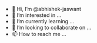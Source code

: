 - 👋 Hi, I’m @abhishek-jaswant
- 👀 I’m interested in ...
- 🌱 I’m currently learning ...
- 💞️ I’m looking to collaborate on ...
- 📫 How to reach me ...

<!---
abhishek-jaswant/abhishek-jaswant is a ✨ special ✨ repository because its `README.md` (this file) appears on your GitHub profile.
You can click the Preview link to take a look at your changes.
--->
